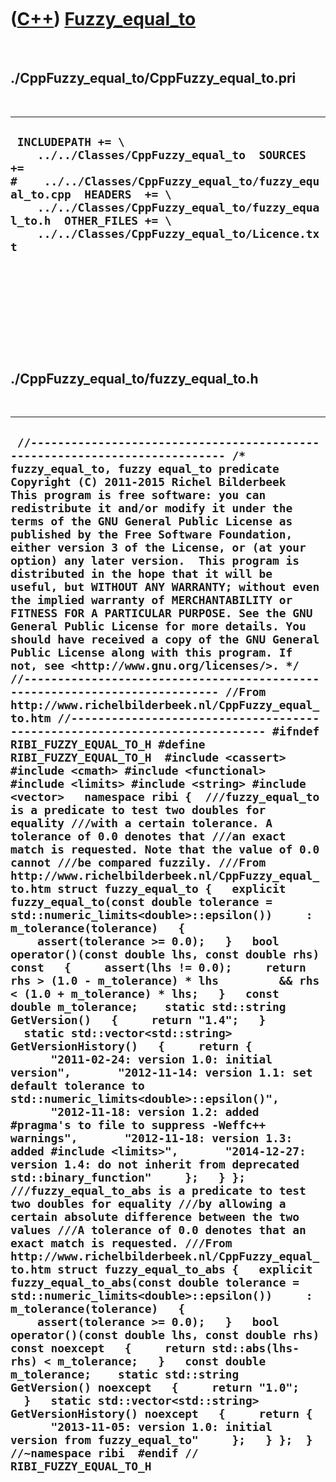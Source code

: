 
 

 

 

 

 

([C++](Cpp.md)) [Fuzzy\_equal\_to](CppFuzzy_equal_to.md)
==========================================================

 

./CppFuzzy\_equal\_to/CppFuzzy\_equal\_to.pri
---------------------------------------------

 

  -------------------------------------------------------------------------------------------------------------------------------------------------------------------------------------------------------------------------------------------------------------------
  ` INCLUDEPATH += \     ../../Classes/CppFuzzy_equal_to  SOURCES += #    ../../Classes/CppFuzzy_equal_to/fuzzy_equal_to.cpp  HEADERS  += \     ../../Classes/CppFuzzy_equal_to/fuzzy_equal_to.h  OTHER_FILES += \     ../../Classes/CppFuzzy_equal_to/Licence.txt`
  -------------------------------------------------------------------------------------------------------------------------------------------------------------------------------------------------------------------------------------------------------------------

 

 

 

 

 

./CppFuzzy\_equal\_to/fuzzy\_equal\_to.h
----------------------------------------

 

  --------------------------------------------------------------------------------------------------------------------------------------------------------------------------------------------------------------------------------------------------------------------------------------------------------------------------------------------------------------------------------------------------------------------------------------------------------------------------------------------------------------------------------------------------------------------------------------------------------------------------------------------------------------------------------------------------------------------------------------------------------------------------------------------------------------------------------------------------------------------------------------------------------------------------------------------------------------------------------------------------------------------------------------------------------------------------------------------------------------------------------------------------------------------------------------------------------------------------------------------------------------------------------------------------------------------------------------------------------------------------------------------------------------------------------------------------------------------------------------------------------------------------------------------------------------------------------------------------------------------------------------------------------------------------------------------------------------------------------------------------------------------------------------------------------------------------------------------------------------------------------------------------------------------------------------------------------------------------------------------------------------------------------------------------------------------------------------------------------------------------------------------------------------------------------------------------------------------------------------------------------------------------------------------------------------------------------------------------------------------------------------------------------------------------------------------------------------------------------------------------------------------------------------------------------------------------------------------------------------------------------------------------------------------------------------------------------------------------------------------------------------------------------------------------------------------------------------------------------------------------------------------------------------------------------------------------------------------------------------------------------------------------------------------------------------------------------------------------------------------------------------------------------------------------------------------------------------------------------------------------------------------------------------------------------------------------------------------------------------------------------------------------------
  ` //--------------------------------------------------------------------------- /* fuzzy_equal_to, fuzzy equal_to predicate Copyright (C) 2011-2015 Richel Bilderbeek  This program is free software: you can redistribute it and/or modify it under the terms of the GNU General Public License as published by the Free Software Foundation, either version 3 of the License, or (at your option) any later version.  This program is distributed in the hope that it will be useful, but WITHOUT ANY WARRANTY; without even the implied warranty of MERCHANTABILITY or FITNESS FOR A PARTICULAR PURPOSE. See the GNU General Public License for more details. You should have received a copy of the GNU General Public License along with this program. If not, see <http://www.gnu.org/licenses/>. */ //--------------------------------------------------------------------------- //From http://www.richelbilderbeek.nl/CppFuzzy_equal_to.htm //--------------------------------------------------------------------------- #ifndef RIBI_FUZZY_EQUAL_TO_H #define RIBI_FUZZY_EQUAL_TO_H  #include <cassert> #include <cmath> #include <functional> #include <limits> #include <string> #include <vector>   namespace ribi {  ///fuzzy_equal_to is a predicate to test two doubles for equality ///with a certain tolerance. A tolerance of 0.0 denotes that ///an exact match is requested. Note that the value of 0.0 cannot ///be compared fuzzily. ///From http://www.richelbilderbeek.nl/CppFuzzy_equal_to.htm struct fuzzy_equal_to {   explicit fuzzy_equal_to(const double tolerance = std::numeric_limits<double>::epsilon())     : m_tolerance(tolerance)   {     assert(tolerance >= 0.0);   }   bool operator()(const double lhs, const double rhs) const   {     assert(lhs != 0.0);     return rhs > (1.0 - m_tolerance) * lhs         && rhs < (1.0 + m_tolerance) * lhs;   }   const double m_tolerance;    static std::string GetVersion()   {     return "1.4";   }   static std::vector<std::string> GetVersionHistory()   {     return {       "2011-02-24: version 1.0: initial version",       "2012-11-14: version 1.1: set default tolerance to std::numeric_limits<double>::epsilon()",       "2012-11-18: version 1.2: added #pragma's to file to suppress -Weffc++ warnings",       "2012-11-18: version 1.3: added #include <limits>",       "2014-12-27: version 1.4: do not inherit from deprecated std::binary_function"     };   } };  ///fuzzy_equal_to_abs is a predicate to test two doubles for equality ///by allowing a certain absolute difference between the two values ///A tolerance of 0.0 denotes that an exact match is requested. ///From http://www.richelbilderbeek.nl/CppFuzzy_equal_to.htm struct fuzzy_equal_to_abs {   explicit fuzzy_equal_to_abs(const double tolerance = std::numeric_limits<double>::epsilon())     : m_tolerance(tolerance)   {     assert(tolerance >= 0.0);   }   bool operator()(const double lhs, const double rhs) const noexcept   {     return std::abs(lhs-rhs) < m_tolerance;   }   const double m_tolerance;    static std::string GetVersion() noexcept   {     return "1.0";   }   static std::vector<std::string> GetVersionHistory() noexcept   {     return {       "2013-11-05: version 1.0: initial version from fuzzy_equal_to"     };   } };  } //~namespace ribi  #endif // RIBI_FUZZY_EQUAL_TO_H`
  --------------------------------------------------------------------------------------------------------------------------------------------------------------------------------------------------------------------------------------------------------------------------------------------------------------------------------------------------------------------------------------------------------------------------------------------------------------------------------------------------------------------------------------------------------------------------------------------------------------------------------------------------------------------------------------------------------------------------------------------------------------------------------------------------------------------------------------------------------------------------------------------------------------------------------------------------------------------------------------------------------------------------------------------------------------------------------------------------------------------------------------------------------------------------------------------------------------------------------------------------------------------------------------------------------------------------------------------------------------------------------------------------------------------------------------------------------------------------------------------------------------------------------------------------------------------------------------------------------------------------------------------------------------------------------------------------------------------------------------------------------------------------------------------------------------------------------------------------------------------------------------------------------------------------------------------------------------------------------------------------------------------------------------------------------------------------------------------------------------------------------------------------------------------------------------------------------------------------------------------------------------------------------------------------------------------------------------------------------------------------------------------------------------------------------------------------------------------------------------------------------------------------------------------------------------------------------------------------------------------------------------------------------------------------------------------------------------------------------------------------------------------------------------------------------------------------------------------------------------------------------------------------------------------------------------------------------------------------------------------------------------------------------------------------------------------------------------------------------------------------------------------------------------------------------------------------------------------------------------------------------------------------------------------------------------------------------------------------------------------------------------------------------

 

 

 

 

 

 

